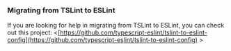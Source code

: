 ### Migrating from TSLint to ESLint

If you are looking for help in migrating from TSLint to ESLint, you can check out this project: <[https://github.com/typescript-eslint/tslint-to-eslint-config](https://github.com/typescript-eslint/tslint-to-eslint-config) >
